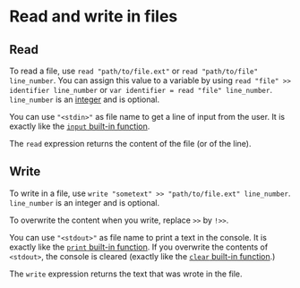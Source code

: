 # Read and write in files

## Read
To read a file, use `read "path/to/file.ext"` or `read "path/to/file" line_number`. You can assign this value to a variable by using `read "file" >> identifier line_number` or `var identifier = read "file" line_number`. `line_number` is an [integer](06values.md#numbers) and is optional.

You can use `"<stdin>"` as file name to get a line of input from the user. It is exactly like the [`input` built-in function](../stdlib/02builtin-functions.md#input).

The `read` expression returns the content of the file (or of the line).

## Write
To write in a file, use `write "sometext" >> "path/to/file.ext" line_number`. `line_number` is an integer and is optional.

To overwrite the content when you write, replace `>>` by `!>>`.

You can use `"<stdout>"` as file name to print a text in the console. It is exactly like the [`print` built-in function](../stdlib/02builtin-functions.md#print). If you overwrite the contents of `<stdout>`, the console is cleared (exactly like the [`clear` built-in function](../stdlib/02builtin-functions.md#clear).)

The `write` expression returns the text that was wrote in the file.
